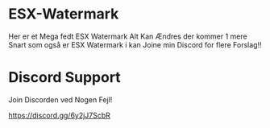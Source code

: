 # ESX-Watermark
Her er et Mega fedt ESX Watermark Alt Kan Ændres der kommer 1 mere Snart som også er ESX Watermark i kan Joine min Discord for flere Forslag!!

# Discord Support

Join Discorden ved Nogen Fejl!

https://discord.gg/6y2jJ7ScbR
